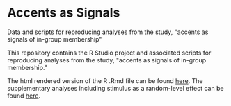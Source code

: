 # Accents as Signals
Data and scripts for reproducing analyses from the study, "accents as signals of in-group membership"

This repository contains the R Studio project and associated scripts for reproducing analyses from the study, "accents as signals of in-group membership."

The html rendered version of the R .Rmd file can be found <a href="https://htmlpreview.github.io/?https://github.com/jonathanrgoodman/Accents-as-Signals/blob/main/R%20scripts%20for%20reproducing%20accents%20as%20signals%20with%20plots.nb.html">here</a>. The supplementary analyses including stimulus as a random-level effect can be found <a href="https://htmlpreview.github.io/?https://github.com/jonathanrgoodman/Accents-as-Signals/blob/main/Supplementary-analyses.html">here</a>.
